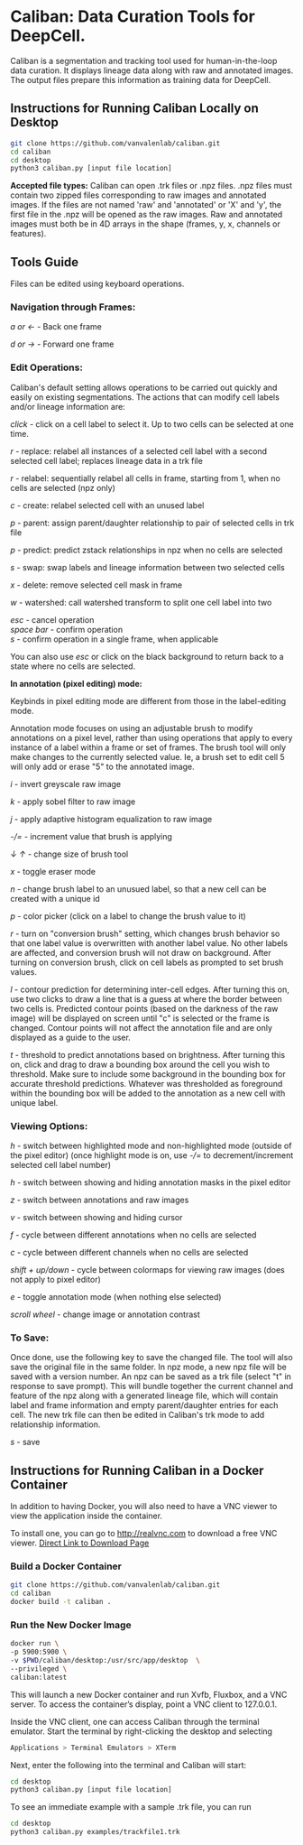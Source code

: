 # Caliban: Data Curation Tools for DeepCell.

Caliban is a segmentation and tracking tool used for human-in-the-loop data curation. It displays lineage data along with raw and annotated images. The output files prepare this information as training data for DeepCell.

## Instructions for Running Caliban Locally on Desktop
```bash
git clone https://github.com/vanvalenlab/caliban.git
cd caliban
cd desktop
python3 caliban.py [input file location]
```

**Accepted file types:**
Caliban can open .trk files or .npz files. .npz files must contain two zipped files corresponding to raw images and annotated images. If the files are not named 'raw' and 'annotated' or 'X' and 'y', the first file in the .npz will be opened as the raw images. Raw and annotated images must both be in 4D arrays in the shape (frames, y, x, channels or features).

## Tools Guide
Files can be edited using keyboard operations.

### Navigation through Frames:

*a or &larr;* - Back one frame  

*d or &rarr;* - Forward one frame


### Edit Operations:

Caliban's default setting allows operations to be carried out quickly and easily on existing segmentations. The actions that can modify cell labels and/or lineage information are:

*click* - click on a cell label to select it. Up to two cells can be selected at one time.

*r* - replace: relabel all instances of a selected cell label with a second selected cell label; replaces lineage data in a trk file

*r* - relabel: sequentially relabel all cells in frame, starting from 1, when no cells are selected (npz only)

*c* - create: relabel selected cell with an unused label

*p* - parent: assign parent/daughter relationship to pair of selected cells in trk file

*p* - predict: predict zstack relationships in npz when no cells are selected

*s* - swap: swap labels and lineage information between two selected cells  

*x* - delete: remove selected cell mask in frame

*w* - watershed: call watershed transform to split one cell label into two


*esc* - cancel operation  
*space bar* - confirm operation  
*s* - confirm operation in a single frame, when applicable

You can also use *esc* or click on the black background to return back to a state where no cells are selected.

**In annotation (pixel editing) mode:**

Keybinds in pixel editing mode are different from those in the label-editing mode.

Annotation mode focuses on using an adjustable brush to modify annotations on a pixel level, rather than using operations that apply to every instance of a label within a frame or set of frames. The brush tool will only make changes to the currently selected value. Ie, a brush set to edit cell 5 will only add or erase "5" to the annotated image. 

*i* - invert greyscale raw image

*k* - apply sobel filter to raw image

*j* - apply adaptive histogram equalization to raw image

*-/=* - increment value that brush is applying

*&darr; &uarr;* - change size of brush tool

*x* - toggle eraser mode

*n* - change brush label to an unusued label, so that a new cell can be created with a unique id

*p* - color picker (click on a label to change the brush value to it)

*r* - turn on "conversion brush" setting, which changes brush behavior so that one label value is overwritten with another label value. No other labels are affected, and conversion brush will not draw on background. After turning on conversion brush, click on cell labels as prompted to set brush values.

*l* - contour prediction for determining inter-cell edges. After turning this on, use two clicks to draw a line that is a guess at where the border between two cells is. Predicted contour points (based on the darkness of the raw image) will be displayed on screen until "c" is selected or the frame is changed. Contour points will not affect the annotation file and are only displayed as a guide to the user.

*t* - threshold to predict annotations based on brightness. After turning this on, click and drag to draw a bounding box around the cell you wish to threshold. Make sure to include some background in the bounding box for accurate threshold predictions. Whatever was thresholded as foreground within the bounding box will be added to the annotation as a new cell with unique label. 


### Viewing Options:

*h* - switch between highlighted mode and non-highlighted mode (outside of the pixel editor)
          (once highlight mode is on, use *-/=* to decrement/increment selected cell label number)

*h* - switch between showing and hiding annotation masks in the pixel editor
    
*z* - switch between annotations and raw images

*v* - switch between showing and hiding cursor

*f* - cycle between different annotations when no cells are selected

*c* - cycle between different channels when no cells are selected

*shift + up/down* - cycle between colormaps for viewing raw images (does not apply to pixel editor)

*e* - toggle annotation mode (when nothing else selected)

*scroll wheel* - change image or annotation contrast


### To Save:

Once done, use the following key to save the changed file. 
The tool will also save the original file in the same folder.
In npz mode, a new npz file will be saved with a version number. An npz can be saved as a trk file (select "t" in response to save prompt). This will bundle together the current channel and feature of the npz along with a generated lineage file, which will contain label and frame information and empty parent/daughter entries for each cell. The new trk file can then be edited in Caliban's trk mode to add relationship information.

*s* - save


## Instructions for Running Caliban in a Docker Container

In addition to having Docker, you will also need to have a VNC viewer to view the application inside the container. 

To install one, you can go to http://realvnc.com to download a free VNC viewer.
[Direct Link to Download Page](https://www.realvnc.com/en/connect/download/viewer/)

### Build a Docker Container

```bash
git clone https://github.com/vanvalenlab/caliban.git
cd caliban
docker build -t caliban .
```
### Run the New Docker Image

```bash
docker run \
-p 5900:5900 \
-v $PWD/caliban/desktop:/usr/src/app/desktop  \
--privileged \
caliban:latest
```
This will launch a new Docker container and run Xvfb, Fluxbox, and a VNC server. To access the container’s display, point a VNC client to 127.0.0.1.

Inside the VNC client, one can access Caliban through the terminal emulator. Start the terminal by right-clicking the desktop and selecting

```bash
Applications > Terminal Emulators > XTerm
```
Next, enter the following into the terminal and Caliban will start:

```bash
cd desktop
python3 caliban.py [input file location]
```

To see an immediate example with a sample .trk file, you can run 

```bash
cd desktop
python3 caliban.py examples/trackfile1.trk
```


